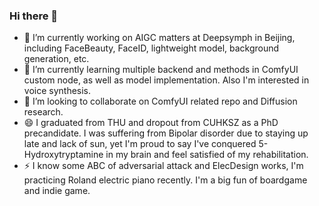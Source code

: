 ### Hi there 👋

- 🔭 I’m currently working on AIGC matters at Deepsymph in Beijing, including FaceBeauty, FaceID, lightweight model, background generation, etc.
- 🌱 I’m currently learning multiple backend and methods in ComfyUI custom node, as well as model implementation. Also I'm interested in voice synthesis.
- 👯 I’m looking to collaborate on ComfyUI related repo and Diffusion research.
- 😄 I graduated from THU and dropout from CUHKSZ as a PhD precandidate. I was suffering from Bipolar disorder due to staying up late and lack of sun, yet I'm proud to say I've conquered 5-Hydroxytryptamine in my brain and feel satisfied of my rehabilitation.
- ⚡ I know some ABC of adversarial attack and ElecDesign works, I'm practicing Roland electric piano recently. I'm a big fun of boardgame and indie game.
<!--
**YacratesWyh/YacratesWyh** is a ✨ _special_ ✨ repository because its `README.md` (this file) appears on your GitHub profile.

Here are some ideas to get you started:

- 🔭 I’m currently working on ...
- 🌱 I’m currently learning ...
- 👯 I’m looking to collaborate on ...
- 🤔 I’m looking for help with ...
- 💬 Ask me about ...
- 📫 How to reach me: ...
- 😄 Pronouns: ...
- ⚡ Fun fact: ...
-->
